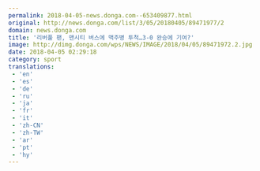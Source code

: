 ```yaml
---
permalink: 2018-04-05-news.donga.com--653409877.html
original: http://news.donga.com/list/3/05/20180405/89471977/2
domain: news.donga.com
title: '리버풀 팬, 맨시티 버스에 맥주병 투척…3-0 완승에 기여?'
image: http://dimg.donga.com/wps/NEWS/IMAGE/2018/04/05/89471972.2.jpg
date: 2018-04-05 02:29:18
category: sport
translations: 
 - 'en'
 - 'es'
 - 'de'
 - 'ru'
 - 'ja'
 - 'fr'
 - 'it'
 - 'zh-CN'
 - 'zh-TW'
 - 'ar'
 - 'pt'
 - 'hy'
---
```


